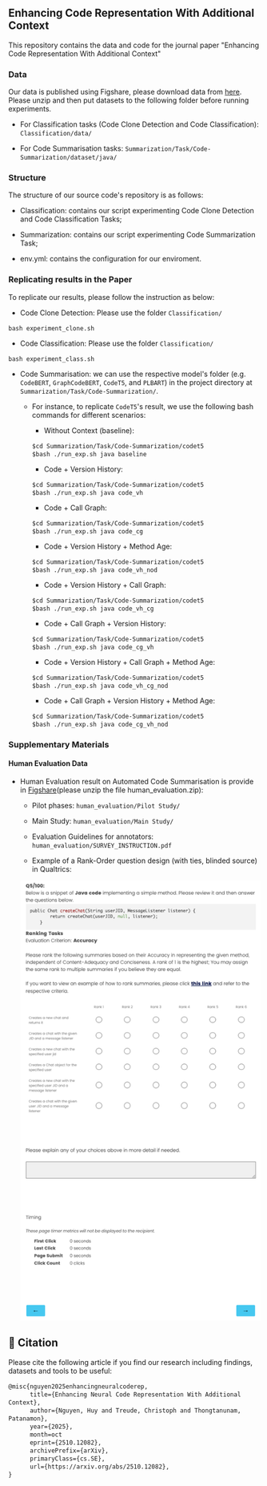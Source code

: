 ## Enhancing Code Representation With Additional Context

This repository contains the data and code for the journal paper "Enhancing Code Representation With Additional Context"

### Data 

Our data is published using Figshare, please download data from [here](https://figshare.com/s/71c3233d55c2ad91f30c). Please unzip and then put datasets to the following folder before running experiments.

- For Classification tasks (Code Clone Detection and Code Classification):  `Classification/data/` 

- For Code Summarisation tasks:  `Summarization/Task/Code-Summarization/dataset/java/` 

### Structure

The structure of our source code's repository is as follows:

- Classification: contains our script experimenting Code Clone Detection and Code Classification Tasks;

- Summarization: contains our script experimenting Code Summarization Task;   

- env.yml: contains the configuration for our enviroment. 

### Replicating results in the Paper

To replicate our results, please follow the instruction as below:

- Code Clone Detection: Please use the folder `Classification/`

```
bash experiment_clone.sh
```

- Code Classification: Please use the folder `Classification/`

```
bash experiment_class.sh
```

- Code Summarisation: we can use the respective model's folder (e.g. `CodeBERT`, `GraphCodeBERT`, `CodeT5`, and `PLBART`) in the project directory at `Summarization/Task/Code-Summarization/`. 

    - For instance, to replicate `CodeT5`'s result, we use the following bash commands for different scenarios:

        - Without Context (baseline):

        ```
        $cd Summarization/Task/Code-Summarization/codet5
        $bash ./run_exp.sh java baseline
        ```
        - Code + Version History:
        
        ```
        $cd Summarization/Task/Code-Summarization/codet5
        $bash ./run_exp.sh java code_vh
        ```

        - Code + Call Graph:
        
        ```
        $cd Summarization/Task/Code-Summarization/codet5
        $bash ./run_exp.sh java code_cg
        ```

        - Code + Version History + Method Age:
        
        ```
        $cd Summarization/Task/Code-Summarization/codet5
        $bash ./run_exp.sh java code_vh_nod
        ```

        - Code + Version History + Call Graph:
        
        ```
        $cd Summarization/Task/Code-Summarization/codet5
        $bash ./run_exp.sh java code_vh_cg
        ```

        - Code + Call Graph + Version History:
        
        ```
        $cd Summarization/Task/Code-Summarization/codet5
        $bash ./run_exp.sh java code_cg_vh
        ```

        - Code + Version History + Call Graph + Method Age:
        
        ```
        $cd Summarization/Task/Code-Summarization/codet5
        $bash ./run_exp.sh java code_vh_cg_nod
        ```

        - Code + Call Graph + Version History + Method Age:
        
        ```
        $cd Summarization/Task/Code-Summarization/codet5
        $bash ./run_exp.sh java code_cg_vh_nod
        ```

### Supplementary Materials

#### Human Evaluation Data

- Human Evaluation result on Automated Code Summarisation is provide in [Figshare](https://figshare.com/s/71c3233d55c2ad91f30c)(please unzip the file human_evaluation.zip):

    - Pilot phases: `human_evaluation/Pilot Study/`
        
    - Main Study: `human_evaluation/Main Study/`

    - Evaluation Guidelines for annotators: `human_evaluation/SURVEY_INSTRUCTION.pdf`

    - Example of a Rank-Order question design (with ties, blinded source) in Qualtrics:
    
    ![An example for Human Evaluation task in Code Summarization with Rank-Order-with-Ties questions](_img/example_Q5.png)
    
## 📜 Citation

Please cite the following article if you find our research including findings, datasets and tools to be useful:

```
@misc{nguyen2025enhancingneuralcoderep,
      title={Enhancing Neural Code Representation With Additional Context}, 
      author={Nguyen, Huy and Treude, Christoph and Thongtanunam, Patanamon},
      year={2025},
      month=oct
      eprint={2510.12082},
      archivePrefix={arXiv},
      primaryClass={cs.SE},
      url={https://arxiv.org/abs/2510.12082}, 
}
```